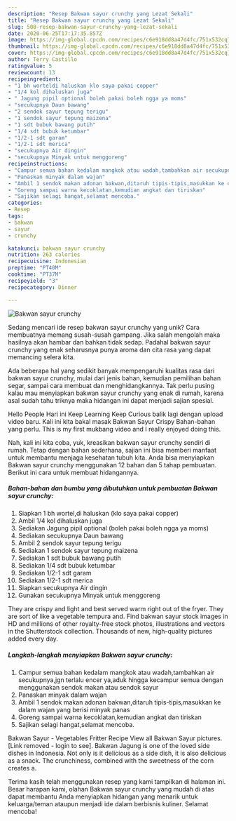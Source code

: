 ```yaml
---
description: "Resep Bakwan sayur crunchy yang Lezat Sekali"
title: "Resep Bakwan sayur crunchy yang Lezat Sekali"
slug: 508-resep-bakwan-sayur-crunchy-yang-lezat-sekali
date: 2020-06-25T17:17:35.857Z
image: https://img-global.cpcdn.com/recipes/c6e918dd8a47d4fc/751x532cq70/bakwan-sayur-crunchy-foto-resep-utama.jpg
thumbnail: https://img-global.cpcdn.com/recipes/c6e918dd8a47d4fc/751x532cq70/bakwan-sayur-crunchy-foto-resep-utama.jpg
cover: https://img-global.cpcdn.com/recipes/c6e918dd8a47d4fc/751x532cq70/bakwan-sayur-crunchy-foto-resep-utama.jpg
author: Terry Castillo
ratingvalue: 5
reviewcount: 13
recipeingredient:
- "1 bh worteldi haluskan klo saya pakai copper"
- "1/4 kol dihaluskan juga"
- " Jagung pipil optional boleh pakai boleh ngga ya moms"
- "secukupnya Daun bawang"
- "2 sendok sayur tepung terigu"
- "1 sendok sayur tepung maizena"
- "1 sdt bubuk bawang putih"
- "1/4 sdt bubuk ketumbar"
- "1/2-1 sdt garam"
- "1/2-1 sdt merica"
- "secukupnya Air dingin"
- "secukupnya Minyak untuk menggoreng"
recipeinstructions:
- "Campur semua bahan kedalam mangkok atau wadah,tambahkan air secukupnya,jgn terlalu encer ya,aduk hingga kecampur semua dengan menggunakan sendok makan atau sendok sayur"
- "Panaskan minyak dalam wajan"
- "Ambil 1 sendok makan adonan bakwan,ditaruh tipis-tipis,masukkan ke dalam wajan yang berisi minyak panas"
- "Goreng sampai warna kecoklatan,kemudian angkat dan tiriskan"
- "Sajikan selagi hangat,selamat mencoba."
categories:
- Resep
tags:
- bakwan
- sayur
- crunchy

katakunci: bakwan sayur crunchy 
nutrition: 263 calories
recipecuisine: Indonesian
preptime: "PT40M"
cooktime: "PT37M"
recipeyield: "3"
recipecategory: Dinner

---
```



![Bakwan sayur crunchy](https://img-global.cpcdn.com/recipes/c6e918dd8a47d4fc/751x532cq70/bakwan-sayur-crunchy-foto-resep-utama.jpg)

Sedang mencari ide resep bakwan sayur crunchy yang unik? Cara membuatnya memang susah-susah gampang. Jika salah mengolah maka hasilnya akan hambar dan bahkan tidak sedap. Padahal bakwan sayur crunchy yang enak seharusnya punya aroma dan cita rasa yang dapat memancing selera kita.

Ada beberapa hal yang sedikit banyak mempengaruhi kualitas rasa dari bakwan sayur crunchy, mulai dari jenis bahan, kemudian pemilihan bahan segar, sampai cara membuat dan menghidangkannya. Tak perlu pusing kalau mau menyiapkan bakwan sayur crunchy yang enak di rumah, karena asal sudah tahu triknya maka hidangan ini dapat menjadi sajian spesial.

Hello People Hari ini Keep Learning Keep Curious balik lagi dengan upload video baru. Kali ini kita bakal masak Bakwan Sayur Crispy Bahan-bahan yang perlu. This is my first mukbang video and I really enjoyed doing this.


Nah, kali ini kita coba, yuk, kreasikan bakwan sayur crunchy sendiri di rumah. Tetap dengan bahan sederhana, sajian ini bisa memberi manfaat untuk membantu menjaga kesehatan tubuh kita. Anda bisa menyiapkan Bakwan sayur crunchy menggunakan 12 bahan dan 5 tahap pembuatan. Berikut ini cara untuk membuat hidangannya.

<!--inarticleads1-->

##### Bahan-bahan dan bumbu yang dibutuhkan untuk pembuatan Bakwan sayur crunchy:

1. Siapkan 1 bh wortel,di haluskan (klo saya pakai copper)
1. Ambil 1/4 kol dihaluskan juga
1. Sediakan  Jagung pipil optional (boleh pakai boleh ngga ya moms)
1. Sediakan secukupnya Daun bawang
1. Ambil 2 sendok sayur tepung terigu
1. Sediakan 1 sendok sayur tepung maizena
1. Sediakan 1 sdt bubuk bawang putih
1. Sediakan 1/4 sdt bubuk ketumbar
1. Sediakan 1/2-1 sdt garam
1. Sediakan 1/2-1 sdt merica
1. Siapkan secukupnya Air dingin
1. Gunakan secukupnya Minyak untuk menggoreng


They are crispy and light and best served warm right out of the fryer. They are sort of like a vegetable tempura and. Find bakwan sayur stock images in HD and millions of other royalty-free stock photos, illustrations and vectors in the Shutterstock collection. Thousands of new, high-quality pictures added every day. 

<!--inarticleads2-->

##### Langkah-langkah menyiapkan Bakwan sayur crunchy:

1. Campur semua bahan kedalam mangkok atau wadah,tambahkan air secukupnya,jgn terlalu encer ya,aduk hingga kecampur semua dengan menggunakan sendok makan atau sendok sayur
1. Panaskan minyak dalam wajan
1. Ambil 1 sendok makan adonan bakwan,ditaruh tipis-tipis,masukkan ke dalam wajan yang berisi minyak panas
1. Goreng sampai warna kecoklatan,kemudian angkat dan tiriskan
1. Sajikan selagi hangat,selamat mencoba.


Bakwan Sayur - Vegetables Fritter Recipe View all Bakwan Sayur pictures. [Link removed - login to see]. Bakwan Jagung is one of the loved side dishes in Indonesia. Not only is it delicious as a side dish, it is also delicious as a snack. The crunchiness, combined with the sweetness of the corn creates a. 

Terima kasih telah menggunakan resep yang kami tampilkan di halaman ini. Besar harapan kami, olahan Bakwan sayur crunchy yang mudah di atas dapat membantu Anda menyiapkan hidangan yang menarik untuk keluarga/teman ataupun menjadi ide dalam berbisnis kuliner. Selamat mencoba!
